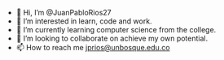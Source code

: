 - 👋 Hi, I’m @JuanPabloRios27
- 👀 I’m interested in learn, code and work.
- 🌱 I’m currently learning computer science from the college.
- 💞️ I’m looking to collaborate on achieve my own potential.
- 📫 How to reach me jprios@unbosque.edu.co

<!---
JuanPabloRios27/JuanPabloRios27 is a ✨ special ✨ repository because its `README.md` (this file) appears on your GitHub profile.
You can click the Preview link to take a look at your changes.
--->
